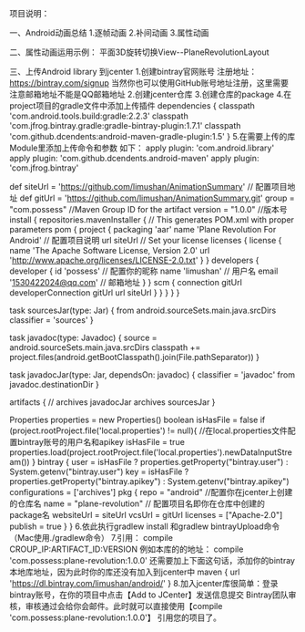 项目说明：

一、Android动画总结
1.逐帧动画
2.补间动画
3.属性动画


二、属性动画运用示例：
平面3D旋转切换View--PlaneRevolutionLayout

三、上传Android library 到jcenter
1.创建bintray官网账号
注册地址：https://bintray.com/signup
当然你也可以使用GitHub账号地址注册，这里需要注意邮箱地址不能是QQ邮箱地址
2.创建jcenter仓库
3.创建仓库的package
4.在project项目的gradle文件中添加上传插件
 dependencies {
        classpath 'com.android.tools.build:gradle:2.2.3'
        classpath 'com.jfrog.bintray.gradle:gradle-bintray-plugin:1.7.1'
        classpath 'com.github.dcendents:android-maven-gradle-plugin:1.5'
    }
5.在需要上传的库Module里添加上传命令和参数
如下：
apply plugin: 'com.android.library'
apply plugin: 'com.github.dcendents.android-maven'
apply plugin: 'com.jfrog.bintray'

def siteUrl = 'https://github.com/limushan/AnimationSummary'                        // 配置项目地址
def gitUrl = 'https://github.com/limushan/AnimationSummary.git'
group = "com.possess"                                                                   //Maven Group ID for the artifact
version = "1.0.0"                                                                       //版本号
install {
    repositories.mavenInstaller {
        // This generates POM.xml with proper parameters
        pom {
            project {
                packaging 'aar'
                name 'Plane Revolution For Android'                                   // 配置项目说明
                url siteUrl
                // Set your license
                licenses {
                    license {
                        name 'The Apache Software License, Version 2.0'
                        url 'http://www.apache.org/licenses/LICENSE-2.0.txt'
                    }
                }
                developers {
                    developer {
                        id 'possess'                                           // 配置你的昵称
                        name 'limushan'                                       // 用户名
                        email '1530422024@qq.com'                               // 邮箱地址
                    }
                }
                scm {
                    connection gitUrl
                    developerConnection gitUrl
                    url siteUrl
                }
            }
        }
    }
}

task sourcesJar(type: Jar) {
    from android.sourceSets.main.java.srcDirs
    classifier = 'sources'
}

task javadoc(type: Javadoc) {
    source = android.sourceSets.main.java.srcDirs
    classpath += project.files(android.getBootClasspath().join(File.pathSeparator))
}

task javadocJar(type: Jar, dependsOn: javadoc) {
    classifier = 'javadoc'
    from javadoc.destinationDir
}

artifacts {
    // archives javadocJar
    archives sourcesJar
}

Properties properties = new Properties()
boolean isHasFile = false
if (project.rootProject.file('local.properties') != null){   //在local.properties文件配置bintray账号的用户名和apikey
    isHasFile = true
    properties.load(project.rootProject.file('local.properties').newDataInputStream())
}
bintray {
    user = isHasFile ? properties.getProperty("bintray.user") : System.getenv("bintray.user")
    key = isHasFile ? properties.getProperty("bintray.apikey") : System.getenv("bintray.apikey")
    configurations = ['archives']
    pkg {
        repo = "android"                                                          //配置你在jcenter上创建的仓库名
        name = "plane-revolution"                                                 // 配置项目名即你在仓库中创建的package名
        websiteUrl = siteUrl
        vcsUrl = gitUrl
        licenses = ["Apache-2.0"]
        publish = true
    }
}
6.依此执行gradlew install 和gradlew bintrayUpload命令（Mac使用./gradlew命令）
7.引用： compile CROUP_IP:ARTIFACT_ID:VERSION
例如本库的的地址：
compile 'com.possess:plane-revolution:1.0.0'
还需要加上下面这句话，添加你的bintray本地库地址，因为此时你的库还没有加入到jcenter中
maven {
             url 'https://dl.bintray.com/limushan/android/'
         }
8.加入jcenter库很简单：登录bintray账号，在你的项目中点击【Add to JCenter】发送信息提交
Bintray团队审核，审核通过会给你会邮件。此时就可以直接使用【compile 'com.possess:plane-revolution:1.0.0'】
引用您的项目了。




